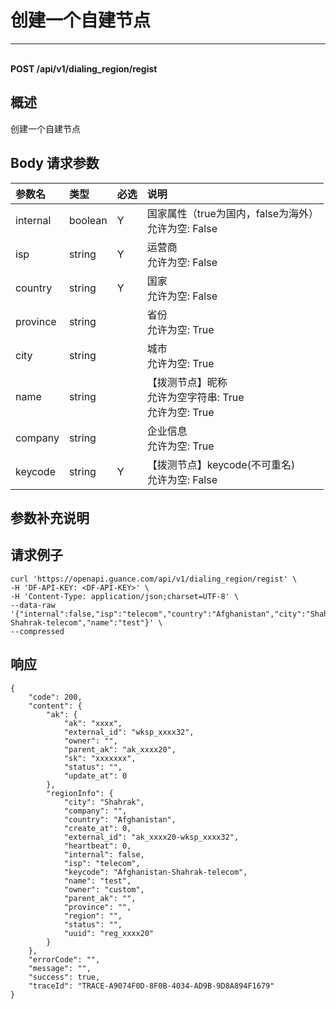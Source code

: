 # 创建一个自建节点

---

<br />**POST /api/v1/dialing_region/regist**

## 概述
创建一个自建节点




## Body 请求参数

| 参数名        | 类型     | 必选   | 说明              |
|:-----------|:-------|:-----|:----------------|
| internal | boolean | Y | 国家属性（true为国内，false为海外）<br>允许为空: False <br> |
| isp | string | Y | 运营商<br>允许为空: False <br> |
| country | string | Y | 国家<br>允许为空: False <br> |
| province | string |  | 省份<br>允许为空: True <br> |
| city | string |  | 城市<br>允许为空: True <br> |
| name | string |  | 【拨测节点】昵称<br>允许为空字符串: True <br>允许为空: True <br> |
| company | string |  | 企业信息<br>允许为空: True <br> |
| keycode | string | Y | 【拨测节点】keycode(不可重名)<br>允许为空: False <br> |

## 参数补充说明





## 请求例子
```shell
curl 'https://openapi.guance.com/api/v1/dialing_region/regist' \
-H 'DF-API-KEY: <DF-API-KEY>' \
-H 'Content-Type: application/json;charset=UTF-8' \
--data-raw '{"internal":false,"isp":"telecom","country":"Afghanistan","city":"Shahrak","keycode":"Afghanistan-Shahrak-telecom","name":"test"}' \
--compressed
```




## 响应
```shell
{
    "code": 200,
    "content": {
        "ak": {
            "ak": "xxxx",
            "external_id": "wksp_xxxx32",
            "owner": "",
            "parent_ak": "ak_xxxx20",
            "sk": "xxxxxxx",
            "status": "",
            "update_at": 0
        },
        "regionInfo": {
            "city": "Shahrak",
            "company": "",
            "country": "Afghanistan",
            "create_at": 0,
            "external_id": "ak_xxxx20-wksp_xxxx32",
            "heartbeat": 0,
            "internal": false,
            "isp": "telecom",
            "keycode": "Afghanistan-Shahrak-telecom",
            "name": "test",
            "owner": "custom",
            "parent_ak": "",
            "province": "",
            "region": "",
            "status": "",
            "uuid": "reg_xxxx20"
        }
    },
    "errorCode": "",
    "message": "",
    "success": true,
    "traceId": "TRACE-A9074F0D-8F0B-4034-AD9B-9D8A894F1679"
} 
```




